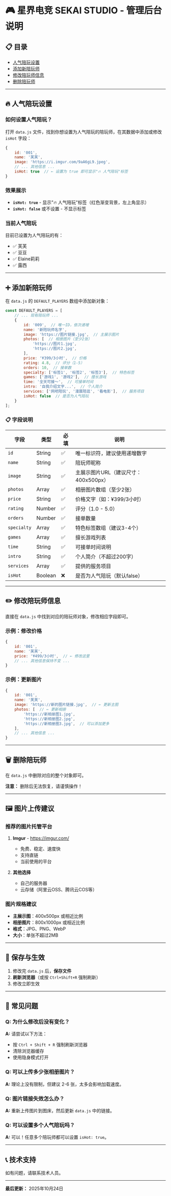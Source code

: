 # 🎮 星界电竞 SEKAI STUDIO - 管理后台说明

## 📋 目录
- [人气陪玩设置](#人气陪玩设置)
- [添加新陪玩师](#添加新陪玩师)
- [修改陪玩师信息](#修改陪玩师信息)
- [删除陪玩师](#删除陪玩师)

---

## 🔥 人气陪玩设置

### 如何设置人气陪玩？

打开 `data.js` 文件，找到你想设置为人气陪玩的陪玩师，在其数据中添加或修改 `isHot` 字段：

```javascript
{
    id: '001',
    name: '芙芙',
    image: 'https://i.imgur.com/9aA6gL9.jpeg',
    // ... 其他信息 ...
    isHot: true  // ← 设置为 true 即可显示"🔥 人气陪玩"标签
}
```

### 效果展示

- **`isHot: true`** - 显示"🔥 人气陪玩"标签（红色渐变背景，左上角显示）
- **`isHot: false`** 或不设置 - 不显示标签

### 当前人气陪玩

目前已设置为人气陪玩的有：
- ✅ 芙芙
- ✅ 豆豆
- ✅ Elaine莉莉
- ✅ 露西

---

## ➕ 添加新陪玩师

在 `data.js` 的 `DEFAULT_PLAYERS` 数组中添加新对象：

```javascript
const DEFAULT_PLAYERS = [
    // ... 现有陪玩师 ...
    {
        id: '009',  // 唯一ID，依次递增
        name: '新陪玩师名字',
        image: 'https://图片链接.jpg',  // 主展示图片
        photos: [  // 相册图片（至少2张）
            'https://图片1.jpg',
            'https://图片2.jpg',
        ],
        price: '¥399/3小时',  // 价格
        rating: 4.8,  // 评分（1-5）
        orders: 10,  // 接单数
        specialty: ['标签1', '标签2', '标签3'],  // 特色标签
        games: ['游戏1', '游戏2'],  // 擅长游戏
        time: '全天可接～',  // 可接单时间
        intro: '自我介绍文字...',  // 个人简介
        services: ['网吧陪玩', '漫展陪逛', '看电影'],  // 服务项目
        isHot: false  // 是否为人气陪玩
    }
];
```

### 📋 字段说明

| 字段 | 类型 | 必填 | 说明 |
|------|------|------|------|
| `id` | String | ✅ | 唯一标识符，建议使用递增数字 |
| `name` | String | ✅ | 陪玩师昵称 |
| `image` | String | ✅ | 主展示图片URL（建议尺寸：400x500px） |
| `photos` | Array | ✅ | 相册图片数组（至少2张） |
| `price` | String | ✅ | 价格文字（如：¥399/3小时） |
| `rating` | Number | ✅ | 评分（1.0 - 5.0） |
| `orders` | Number | ✅ | 接单数量 |
| `specialty` | Array | ✅ | 特色标签数组（建议3-4个） |
| `games` | Array | ✅ | 擅长游戏列表 |
| `time` | String | ✅ | 可接单时间说明 |
| `intro` | String | ✅ | 个人简介（不超过200字） |
| `services` | Array | ✅ | 提供的服务项目 |
| `isHot` | Boolean | ❌ | 是否为人气陪玩（默认false） |

---

## ✏️ 修改陪玩师信息

直接在 `data.js` 中找到对应的陪玩师对象，修改相应字段即可。

### 示例：修改价格

```javascript
{
    id: '001',
    name: '芙芙',
    price: '¥499/3小时',  // ← 修改这里
    // ... 其他信息保持不变 ...
}
```

### 示例：更新图片

```javascript
{
    id: '001',
    name: '芙芙',
    image: 'https://新的图片链接.jpg',  // ← 更新主图
    photos: [  // ← 更新相册
        'https://新相册图1.jpg',
        'https://新相册图2.jpg',
        'https://新相册图3.jpg',  // 可以添加更多
    ],
    // ... 其他信息 ...
}
```

---

## 🗑️ 删除陪玩师

在 `data.js` 中删除对应的整个对象即可。

**注意：** 删除后无法恢复，请谨慎操作！

---

## 🖼️ 图片上传建议

### 推荐的图片托管平台

1. **Imgur** - https://imgur.com/
   - 免费、稳定、速度快
   - 支持直链
   - 当前使用的平台

2. **其他选择**
   - 自己的服务器
   - 云存储（阿里云OSS、腾讯云COS等）

### 图片规格建议

- **主展示图**：400x500px 或相近比例
- **相册图片**：800x1000px 或相近比例
- **格式**：JPG、PNG、WebP
- **大小**：单张不超过2MB

---

## 💾 保存与生效

1. 修改完 `data.js` 后，**保存文件**
2. **刷新浏览器**（或按 `Ctrl+Shift+R` 强制刷新）
3. 修改立即生效

---

## 🎯 常见问题

### Q: 为什么修改后没有变化？
**A:** 请尝试以下方法：
- 按 `Ctrl + Shift + R` 强制刷新浏览器
- 清除浏览器缓存
- 使用隐身模式打开

### Q: 可以上传多少张相册图片？
**A:** 理论上没有限制，但建议 2-6 张，太多会影响加载速度。

### Q: 图片链接失效怎么办？
**A:** 重新上传图片到图床，然后更新 `data.js` 中的链接。

### Q: 可以设置多个人气陪玩吗？
**A:** 可以！任意多个陪玩师都可以设置 `isHot: true`。

---

## 📞 技术支持

如有问题，请联系技术人员。

---

**最后更新：** 2025年10月24日

